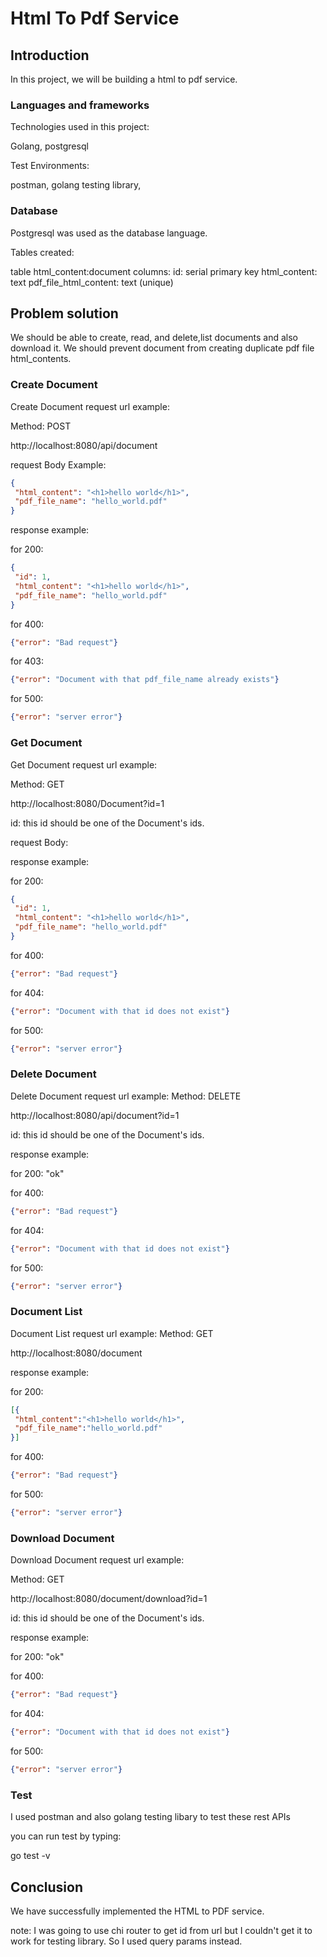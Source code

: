 # Html To Pdf Service

## Introduction

In this project, we will be building a html to pdf service.

### Languages and frameworks

Technologies used in this project:

Golang,
postgresql

Test Environments:

postman,
golang testing library,

### Database

Postgresql was used as the database language.

Tables created:

table html_content:document
columns:
id: serial primary key
html_content: text
pdf_file_html_content: text (unique)

## Problem solution

We should be able to create, read, and delete,list documents and also download it.
We should prevent document from creating duplicate pdf file html_contents.

### Create Document

Create Document request url example:

Method: POST

http://localhost:8080/api/document

request Body Example:

 ```json
{
  "html_content": "<h1>hello world</h1>",
  "pdf_file_name": "hello_world.pdf"
}
 ```

response example:

for 200:

 ```json
{
  "id": 1,
  "html_content": "<h1>hello world</h1>",
  "pdf_file_name": "hello_world.pdf"
}
 ```

for 400:
    
```json
{"error": "Bad request"}
```

for 403:
```json
{"error": "Document with that pdf_file_name already exists"}
```

for 500:
```json
{"error": "server error"}
```

### Get Document 

Get Document request url example:

Method: GET

http://localhost:8080/Document?id=1

id: this id should be one of the Document's ids.

request Body:

response example:

for 200:
 ```json
{
  "id": 1,
  "html_content": "<h1>hello world</h1>",
  "pdf_file_name": "hello_world.pdf"
}
 ```

for 400:

```json
{"error": "Bad request"}
```

for 404:
```json
{"error": "Document with that id does not exist"}
```

for 500:
```json
{"error": "server error"}
```


### Delete Document

Delete Document request url example:
Method: DELETE

http://localhost:8080/api/document?id=1

id: this id should be one of the Document's ids.

response example:

for 200: "ok"


for 400:

```json
{"error": "Bad request"}
```

for 404:
```json
{"error": "Document with that id does not exist"}
```

for 500:
```json
{"error": "server error"}
```

### Document List

Document List request url example:
Method: GET

http://localhost:8080/document

response example:

for 200:
 ```json
[{
  "html_content":"<h1>hello world</h1>",
  "pdf_file_name":"hello_world.pdf"
}]
 ```
for 400:

```json
{"error": "Bad request"}
```

for 500:
```json
{"error": "server error"}
```

### Download Document

Download Document request url example:

Method: GET

http://localhost:8080/document/download?id=1

id: this id should be one of the Document's ids.

response example:

for 200: "ok"

for 400:

```json
{"error": "Bad request"}
```

for 404:
```json
{"error": "Document with that id does not exist"}
```

for 500:
```json
{"error": "server error"}
```

### Test

I used postman and also golang testing libary to test these rest APIs

you can run test by typing:

go test -v

## Conclusion

We have successfully implemented the HTML to PDF service.

note: I was going to use chi router to get id from url but I couldn't get it to work for testing library. So I used query params instead.



